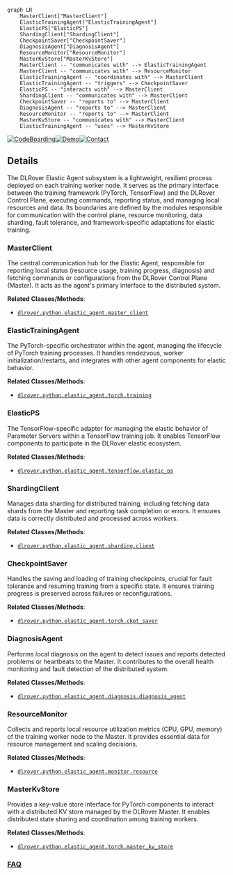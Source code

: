 ```mermaid
graph LR
    MasterClient["MasterClient"]
    ElasticTrainingAgent["ElasticTrainingAgent"]
    ElasticPS["ElasticPS"]
    ShardingClient["ShardingClient"]
    CheckpointSaver["CheckpointSaver"]
    DiagnosisAgent["DiagnosisAgent"]
    ResourceMonitor["ResourceMonitor"]
    MasterKvStore["MasterKvStore"]
    MasterClient -- "communicates with" --> ElasticTrainingAgent
    MasterClient -- "communicates with" --> ResourceMonitor
    ElasticTrainingAgent -- "coordinates with" --> MasterClient
    ElasticTrainingAgent -- "triggers" --> CheckpointSaver
    ElasticPS -- "interacts with" --> MasterClient
    ShardingClient -- "communicates with" --> MasterClient
    CheckpointSaver -- "reports to" --> MasterClient
    DiagnosisAgent -- "reports to" --> MasterClient
    ResourceMonitor -- "reports to" --> MasterClient
    MasterKvStore -- "communicates with" --> MasterClient
    ElasticTrainingAgent -- "uses" --> MasterKvStore
```

[![CodeBoarding](https://img.shields.io/badge/Generated%20by-CodeBoarding-9cf?style=flat-square)](https://github.com/CodeBoarding/GeneratedOnBoardings)[![Demo](https://img.shields.io/badge/Try%20our-Demo-blue?style=flat-square)](https://www.codeboarding.org/demo)[![Contact](https://img.shields.io/badge/Contact%20us%20-%20contact@codeboarding.org-lightgrey?style=flat-square)](mailto:contact@codeboarding.org)

## Details

The DLRover Elastic Agent subsystem is a lightweight, resilient process deployed on each training worker node. It serves as the primary interface between the training framework (PyTorch, TensorFlow) and the DLRover Control Plane, executing commands, reporting status, and managing local resources and data. Its boundaries are defined by the modules responsible for communication with the control plane, resource monitoring, data sharding, fault tolerance, and framework-specific adaptations for elastic training.

### MasterClient
The central communication hub for the Elastic Agent, responsible for reporting local status (resource usage, training progress, diagnosis) and fetching commands or configurations from the DLRover Control Plane (Master). It acts as the agent's primary interface to the distributed system.


**Related Classes/Methods**:

- <a href="https://github.com/intelligent-machine-learning/dlrover/blob/master/dlrover/python/elastic_agent/master_client.py" target="_blank" rel="noopener noreferrer">`dlrover.python.elastic_agent.master_client`</a>


### ElasticTrainingAgent
The PyTorch-specific orchestrator within the agent, managing the lifecycle of PyTorch training processes. It handles rendezvous, worker initialization/restarts, and integrates with other agent components for elastic behavior.


**Related Classes/Methods**:

- <a href="https://github.com/intelligent-machine-learning/dlrover/blob/master/dlrover/python/elastic_agent/torch/training.py" target="_blank" rel="noopener noreferrer">`dlrover.python.elastic_agent.torch.training`</a>


### ElasticPS
The TensorFlow-specific adapter for managing the elastic behavior of Parameter Servers within a TensorFlow training job. It enables TensorFlow components to participate in the DLRover elastic ecosystem.


**Related Classes/Methods**:

- <a href="https://github.com/intelligent-machine-learning/dlrover/blob/master/dlrover/python/elastic_agent/tensorflow/elastic_ps.py" target="_blank" rel="noopener noreferrer">`dlrover.python.elastic_agent.tensorflow.elastic_ps`</a>


### ShardingClient
Manages data sharding for distributed training, including fetching data shards from the Master and reporting task completion or errors. It ensures data is correctly distributed and processed across workers.


**Related Classes/Methods**:

- <a href="https://github.com/intelligent-machine-learning/dlrover/blob/master/dlrover/python/elastic_agent/sharding/client.py" target="_blank" rel="noopener noreferrer">`dlrover.python.elastic_agent.sharding.client`</a>


### CheckpointSaver
Handles the saving and loading of training checkpoints, crucial for fault tolerance and resuming training from a specific state. It ensures training progress is preserved across failures or reconfigurations.


**Related Classes/Methods**:

- <a href="https://github.com/intelligent-machine-learning/dlrover/blob/master/dlrover/python/elastic_agent/torch/ckpt_saver.py" target="_blank" rel="noopener noreferrer">`dlrover.python.elastic_agent.torch.ckpt_saver`</a>


### DiagnosisAgent
Performs local diagnosis on the agent to detect issues and reports detected problems or heartbeats to the Master. It contributes to the overall health monitoring and fault detection of the distributed system.


**Related Classes/Methods**:

- <a href="https://github.com/intelligent-machine-learning/dlrover/blob/master/dlrover/python/elastic_agent/diagnosis/diagnosis_agent.py" target="_blank" rel="noopener noreferrer">`dlrover.python.elastic_agent.diagnosis.diagnosis_agent`</a>


### ResourceMonitor
Collects and reports local resource utilization metrics (CPU, GPU, memory) of the training worker node to the Master. It provides essential data for resource management and scaling decisions.


**Related Classes/Methods**:

- <a href="https://github.com/intelligent-machine-learning/dlrover/blob/master/dlrover/python/elastic_agent/monitor/resource.py" target="_blank" rel="noopener noreferrer">`dlrover.python.elastic_agent.monitor.resource`</a>


### MasterKvStore
Provides a key-value store interface for PyTorch components to interact with a distributed KV store managed by the DLRover Master. It enables distributed state sharing and coordination among training workers.


**Related Classes/Methods**:

- <a href="https://github.com/intelligent-machine-learning/dlrover/blob/master/dlrover/python/elastic_agent/torch/master_kv_store.py" target="_blank" rel="noopener noreferrer">`dlrover.python.elastic_agent.torch.master_kv_store`</a>




### [FAQ](https://github.com/CodeBoarding/GeneratedOnBoardings/tree/main?tab=readme-ov-file#faq)